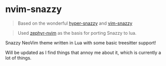 # nvim-snazzy

> Based on the wonderful [hyper-snazzy](https://github.com/sindresorhus/hyper-snazzy/) and [vim-snazzy](https://github.com/sindresorhus/hyper-snazzy/)

> Used [zephyr-nvim](https://github.com/glepnir/zephyr-nvim) as the basis for porting Snazzy to lua.

Snazzy NeoVim theme written in Lua with some basic treesitter support!

Will be updated as I find things that annoy me about it, which is currently a lot of things.
